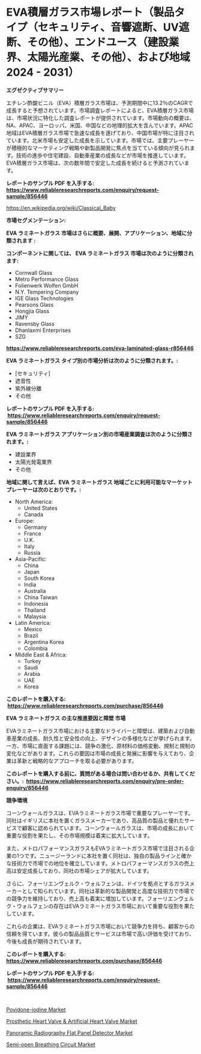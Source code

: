 <p><h1>EVA積層ガラス市場レポート（製品タイプ（セキュリティ、音響遮断、UV遮断、その他）、エンドユース（建設業界、太陽光産業、その他）、および地域2024 - 2031）</h1></p><p><strong>エグゼクティブサマリー</strong></p>
<p><p>エチレン酢酸ビニル（EVA）積層ガラス市場は、予測期間中に13.2％のCAGRで成長すると予想されています。市場調査レポートによると、EVA積層ガラス市場は、市場状況に特化した調査レポートが提供されています。市場動向の概要は、NA、APAC、ヨーロッパ、米国、中国などの地理的拡大を含んでいます。APAC地域はEVA積層ガラス市場で急速な成長を遂げており、中国市場が特に注目されています。北米市場も安定した成長を示しています。市場では、主要プレーヤーが積極的なマーケティング戦略や新製品開発に焦点を当てている傾向が見られます。技術の進歩や住宅建設、自動車産業の成長などが市場を推進しています。EVA積層ガラス市場は、次の数年間で安定した成長を続けると予測されています。</p></p>
<p><strong>レポートのサンプル PDF を入手する: <a href="https://www.reliableresearchreports.com/enquiry/request-sample/856446">https://www.reliableresearchreports.com/enquiry/request-sample/856446</a></strong></p>
<p><a href="https://en.wikipedia.org/wiki/Classical_Baby">https://en.wikipedia.org/wiki/Classical_Baby</a></p>
<p><strong>市場セグメンテーション:</strong></p>
<p><strong> EVA ラミネートガラス 市場はさらに概要、展開、アプリケーション、地域に分類されます :</strong></p>
<p><strong>コンポーネントに関しては、 EVA ラミネートガラス 市場は次のように分類されます: &nbsp;</strong></p>
<p><ul><li>Cornwall Glass</li><li>Metro Performance Glass</li><li>Folienwerk Wolfen GmbH</li><li>N.Y. Tempering Company</li><li>IGE Glass Technologies</li><li>Pearsons Glass</li><li>Hongjia Glass</li><li>JIMY</li><li>Ravensby Glass</li><li>Dhanlaxmi Enterprises</li><li>SZG</li></ul></p>
<p><strong><a href="https://www.reliableresearchreports.com/eva-laminated-glass-r856446">https://www.reliableresearchreports.com/eva-laminated-glass-r856446</a></strong></p>
<p><strong> EVA ラミネートガラス タイプ別の市場分析は次のように分類されます。:</strong></p>
<p><ul><li>[セキュリティ]</li><li>遮音性</li><li>紫外線分離</li><li>その他</li></ul></p>
<p><strong>レポートのサンプル PDF を入手する: &nbsp;<a href="https://www.reliableresearchreports.com/enquiry/request-sample/856446">https://www.reliableresearchreports.com/enquiry/request-sample/856446</a></strong></p>
<p><strong> EVA ラミネートガラス アプリケーション別の市場産業調査は次のように分類されます。:</strong></p>
<p><ul><li>建設業界</li><li>太陽光発電業界</li><li>その他</li></ul></p>
<p><strong>地域に関して言えば、EVA ラミネートガラス 地域ごとに利用可能なマーケットプレーヤーは次のとおりです。:</strong></p>
<p><ul>
    <li>
        North America:
        <ul>
            <li>United States</li>
            <li>Canada</li>
        </ul>
    </li>
    <li>
        Europe:
        <ul>
            <li>Germany</li>
            <li>France</li>
            <li>U.K.</li>
            <li>Italy</li>
            <li>Russia</li>
        </ul>
    </li>
    <li>
        Asia-Pacific:
        <ul>
            <li>China</li>
            <li>Japan</li>
            <li>South Korea</li>
            <li>India</li>
            <li>Australia</li>
            <li>China Taiwan</li>
            <li>Indonesia</li>
            <li>Thailand</li>
            <li>Malaysia</li>
        </ul>
    </li>
    <li>
        Latin America:
        <ul>
            <li>Mexico</li>
            <li>Brazil</li>
            <li>Argentina Korea</li>
            <li>Colombia</li>
        </ul>
    </li>
    <li>
        Middle East & Africa:
        <ul>
            <li>Turkey</li>
            <li>Saudi</li>
            <li>Arabia</li>
            <li>UAE</li>
            <li>Korea</li>
        </ul>
    </li>
    </ul></p>
<p><strong>このレポートを購入する: &nbsp;<a href="https://www.reliableresearchreports.com/purchase/856446">https://www.reliableresearchreports.com/purchase/856446</a></strong></p>
<p><strong>EVA ラミネートガラス の主な推進要因と障壁 市場</strong></p>
<p><p>EVAラミネートガラス市場における主要なドライバーと障壁は、建築および自動車産業の成長、耐久性と安全性の向上、デザインの多様化などが挙げられます。一方、市場に直面する課題には、競争の激化、原材料の価格変動、規制と規制の変化などがあります。これらの要因は市場の成長と発展に影響を与えており、企業は革新と戦略的なアプローチを取る必要があります。</p></p>
<p><strong>このレポートを購入する前に、質問がある場合は問い合わせるか、共有してください。:&nbsp; <a href="https://www.reliableresearchreports.com/enquiry/pre-order-enquiry/856446">https://www.reliableresearchreports.com/enquiry/pre-order-enquiry/856446</a></strong></p>
<p><strong>競争環境</strong></p>
<p><p>コーンウォールガラスは、EVAラミネートガラス市場で重要なプレーヤーです。同社はイギリスに本社を置くガラスメーカーであり、高品質の製品と優れたサービスで顧客に認められています。コーンウォールガラスは、市場の成長において重要な役割を果たし、その市場規模は着実に拡大しています。</p><p>また、メトロパフォーマンスガラスもEVAラミネートガラス市場で注目される企業の1つです。ニュージーランドに本社を置く同社は、独自の製品ラインと確かな技術力で市場での地位を確立しています。メトロパフォーマンスガラスの売上高は安定成長しており、同社の市場シェアが拡大しています。</p><p>さらに、フォーリエンヴェルク・ウォルフェンは、ドイツを拠点とするガラスメーカーとして知られています。同社は革新的な製品開発と高度な技術力で市場での競争力を維持しており、売上高も着実に増加しています。フォーリエンヴェルク・ウォルフェンの存在はEVAラミネートガラス市場において重要な役割を果たしています。</p><p>これらの企業は、EVAラミネートガラス市場において競争力を持ち、顧客からの信頼を得ています。彼らの製品品質とサービスは市場で高い評価を受けており、今後も成長が期待されています。</p></p>
<p><strong>このレポートを購入する: &nbsp; <a href="https://www.reliableresearchreports.com/purchase/856446">https://www.reliableresearchreports.com/purchase/856446</a></strong></p>
<p><strong>レポートのサンプル PDF を入手する: &nbsp;<a href="https://www.reliableresearchreports.com/enquiry/request-sample/856446">https://www.reliableresearchreports.com/enquiry/request-sample/856446</a></strong><strong></strong></p>
<p>&nbsp;</p>
<p><p><a href="https://issuu.com/reportprime-2/docs/povidone-iodine-market-size-2030.pptx">Povidone-iodine Market</a></p><p><a href="https://issuu.com/reportprime-2/docs/prosthetic-heart-valve-artificial-h_f5608c8bd3f9a9">Prosthetic Heart Valve & Artificial Heart Valve Market</a></p><p><a href="https://github.com/ifhhndtz21/Market-Research-Report-List-1/blob/main/panoramic-radiography-flat-panel-detector-market.md">Panoramic Radiography Flat Panel Detector Market</a></p><p><a href="https://github.com/AarobcfAusbdnjvXff/Market-Research-Report-List-1/blob/main/semi-open-breathing-circuit-market.md">Semi-open Breathing Circuit Market</a></p></p>
